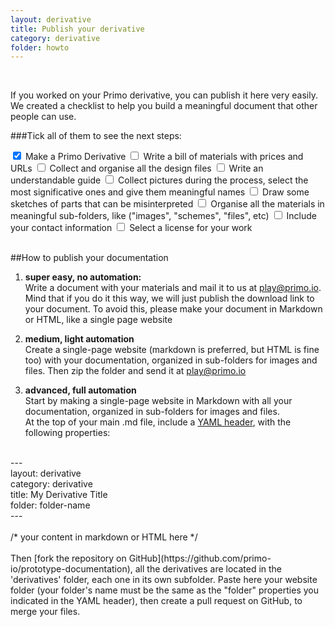 ```yaml
---
layout: derivative
title: Publish your derivative
category: derivative
folder: howto
---
```

<br>

<!--
The page URLs should be like:
{{ site.baseurl }}derivatives/{{ page.folder }}/sub-folder/file.jpg

example:
{{ site.baseurl }}derivatives/{{ page.folder }}/images/rubber.jpg
-->
If you worked on your Primo derivative, you can publish it here very easily. <br>
We created a checklist to help you build a meaningful document that other people can use. 

###Tick all of them to see the next steps:

<input type="checkbox" id="derp1" checked/>
<label for="derp1">Make a Primo Derivative</label>
<input type="checkbox" id="derp2" />
<label for="derp2">Write a bill of materials with prices and URLs</label>
<input type="checkbox" id="derp3" />
<label for="derp3">Collect and organise all the design files</label>
<input type="checkbox" id="derp4" />
<label for="derp4">Write an understandable guide</label>
<input type="checkbox" id="derp5" />
<label for="derp5">Collect pictures during the process, select the most significative ones and give them meaningful names</label>
<input type="checkbox" id="derp6" />
<label for="derp6">Draw some sketches of parts that can be misinterpreted</label>
<input type="checkbox" id="derp7" />
<label for="derp7">Organise all the materials in meaningful sub-folders, like ("images", "schemes", "files", etc)</label>
<input type="checkbox" id="derp8" />
<label for="derp8">Include your contact information</label>
<input type="checkbox" id="derp9" />
<label for="derp9">Select a license for your work</label>

<div id="instructions" markdown="1">
<br>

##How to publish your documentation

1. **super easy, no automation:** <br>
Write a document with your materials and mail it to us at [play@primo.io](mailto:play@primo.io). Mind that if you do it this way, we will just publish the download link to your document. To avoid this, please make your document in Markdown or HTML, like a single page website

2. **medium, light automation** <br>
Create a single-page website (markdown is preferred, but HTML is fine too) with your documentation, organized in sub-folders for images and files. 
Then zip the folder and send it at [play@primo.io](mailto:play@primo.io)

3. **advanced, full automation** <br>
Start by making a single-page website in Markdown with all your documentation, organized in sub-folders for images and files.<br>
At the top of your main .md file, include a [YAML header](http://jekyllrb.com/docs/frontmatter/), with the following properties:<br>
<br>
---<br>
layout: derivative<br>
category: derivative<br>
title: My Derivative Title<br>
folder: folder-name<br>
---<br>
<br>
/* your content in markdown or HTML here */<br>
<br>
Then [fork the repository on GitHub](https://github.com/primo-io/prototype-documentation), all the derivatives are located in the 'derivatives' folder, each one in its own subfolder. 
Paste here your website folder (your folder's name must be the same as the "folder" properties you indicated in the YAML header), then create a pull request on GitHub, to merge your files.

</div>

<script src="http://code.jquery.com/jquery-latest.min.js"
        type="text/javascript"> </script>

<script type="text/javascript">
	$("#instructions").hide();

	$("input:checkbox").change(function() {
		if ($('input:checked').length == $('input:checkbox').length) {
			$("#instructions").show();			  		    		    
		    goToByScroll("instructions"); 
		} else {
			$("#instructions").hide();
		}
	});

	// This is a functions that scrolls to #{blah}link
	function goToByScroll(id) {				
		$('html,body').animate({
				scrollTop: $("#" + id).offset().top
			},
			'slow');
	}
</script>